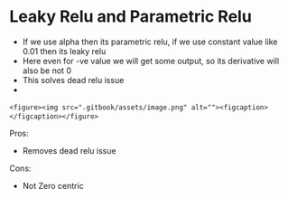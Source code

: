 # Leaky Relu and Parametric Relu

* If we use alpha then its parametric relu, if we use constant value like 0.01 then its leaky relu
* Here even for -ve value we will get some output, so its derivative will also be not 0
* This solves dead relu issue
*

    <figure><img src=".gitbook/assets/image.png" alt=""><figcaption></figcaption></figure>

Pros:

* Removes dead relu issue

Cons:

* Not Zero centric
